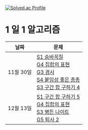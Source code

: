 
[![Solved.ac Profile](http://mazassumnida.wtf/api/v2/generate_badge?boj=howcatchem)](https://solved.ac/howcatchem/)

# 1 일 1 알고리즘
| 날짜        | 문제                                                        |
| ---------- |---------------------------------------------------------- |
| 11월 30일  | [S1 숨바꼭질](https://www.acmicpc.net/problem/6118) <br> [G4 집합의 표현](https://www.acmicpc.net/problem/1717) <br> [G3 경사](https://www.acmicpc.net/problem/14890) <br> [S4 붙임성 좋은 총총](https://www.acmicpc.net/problem/26069) <br> [S3 구간 합 구하기 4](https://www.acmicpc.net/problem/11659) |
| 12월 13일  | [S1 구간 합 구하기 5](https://www.acmicpc.net/problem/11660) <br> [G4 집합의 표현](https://www.acmicpc.net/problem/1717) <br> [S3 병든 나이트](https://www.acmicpc.net/problem/1783) <br> [G5 퇴사 2](https://www.acmicpc.net/problem/15486)|
